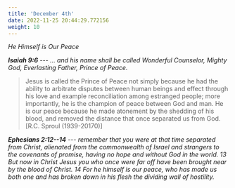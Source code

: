 ```yaml
---
title: 'December 4th'
date: 2022-11-25 20:44:29.772156
weight: 10
---
```




*He Himself is Our Peace*

***Isaiah 9:6** --- ... and his name shall be called Wonderful Counselor, Mighty God, Everlasting Father, Prince of Peace.*


> Jesus is called the Prince of Peace not simply because he had the ability to arbitrate disputes between human beings and effect through his love and example reconciliation among estranged people; more importantly, he is the champion of peace between God and man. He is our peace because he made atonement by the shedding of his blood, and removed the distance that once separated us from God.
\[R.C. Sproul (1939-20170)\]


***Ephesians 2:12--14** --- remember that you were at that time separated from Christ, alienated from the commonwealth of Israel and strangers to the covenants of promise, having no hope and without God in the world. 13 But now in Christ Jesus you who once were far off have been brought near by the blood of Christ. 14 For he himself is our peace, who has made us both one and has broken down in his flesh the dividing wall of hostility.*
